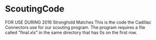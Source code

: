 # ScoutingCode
FOR USE DURING 2016 Stronghold Matches
This is the code the Cadillac Connectors use for our scouting program. 
The program requires a file called "final.xls" in the same directory that has 0s on the first row.

